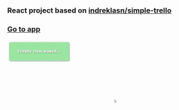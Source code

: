 <h3>React project based on <a href="https://github.com/indreklasn/simple-trello">indreklasn/simple-trello</h3>
<h3><a href="https://artdemo.github.io/trello/dist">Go to app</a></h3>
<img src="app-preview.webp" alt="app-preview"/>
